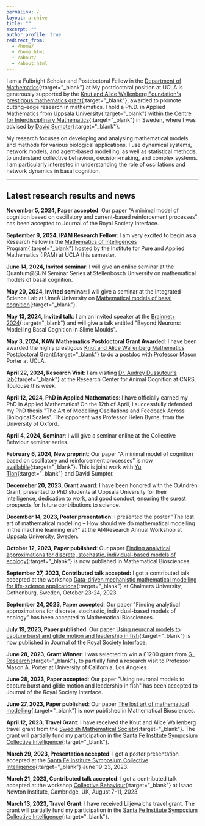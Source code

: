 ```yaml
---
permalink: /
layout: archive
title: ""
excerpt: ""
author_profile: true
redirect_from: 
  - /home/
  - /home.html
  - /about/
  - /about.html
---
```


I am a Fulbright Scholar and Postdoctoral Fellow in the [Department of Mathematics](https://ww3.math.ucla.edu/){:target="_blank"} at My postdoctoral position at UCLA is generously supported by the [Knut and Alice Wallenberg Foundation's prestigous mathematics grant](https://kaw.wallenberg.org/en/press/18-mathematicians-receive-research-funding){:target="_blank"}, awarded to promote cutting-edge research in mathematics. I hold a Ph.D. in Applied Mathematics from [Uppsala University](https://www.uu.se/en){:target="_blank"} within the [Centre for Interdisciplinary Mathematics](https://www.uu.se/en/department/mathematics/research/cim){:target="_blank"} in Sweden, where I was advised by [David Sumpter](https://www.katalog.uu.se/profile/?id=N7-525){:target="_blank"}.

My research focuses on developing and analysing mathematical models and methods for various biological applications. I use dynamical systems, network models, and agent-based modelling, as well as statistical methods, to understand collective behaviour, decision-making, and complex systems. I am particularly interested in understanding the role of oscillations and network dynamics in basal cognition.

---
## Latest research results and news

**November 5, 2024, Paper accepted**: Our paper "A minimal model of cognition based on oscillatory and current-based reinforcement processes" has been accepted to Journal of the Royal Society Interface. 

**September 9, 2024, IPAM Research Fellow**: I am very excited to begin as a Research Fellow in the [Mathematics of Intelligences Program](https://www.ipam.ucla.edu/programs/long-programs/mathematics-of-intelligences/){:target="_blank"} hosted by the Institute for Pure and Applied Mathematics (IPAM) at UCLA this semester.

**June 14, 2024, Invited seminar**:  I will give an online seminar at the Quantum@SUN Seminar Series at Stellenbosch University on mathematical models of basal cognition.

**May 20, 2024, Invited seminar**: I will give a seminar at the Integrated Science Lab at Umeå University on [Mathematical models of basal cognition](https://icelab.se/event/icelab-seminar-mathematical-models-of-basal-cognition/){:target="_blank"}. 

**May 13, 2024, Invited talk**: I am an invited speaker at the [Brainnet+ 2024](https://brainnet2024.carrd.co/){:target="_blank"} and will give a talk entitled "Beyond Neurons: Modelling Basal Cognition in Slime Moulds". 

**May 3, 2024, KAW Mathematics Postdoctoral Grant Awarded**: I have been awarded the highly prestigous [Knut and Alice Wallenberg Mathematics Postdoctoral Grant](https://kaw.wallenberg.org/en/press/18-mathematicians-receive-research-funding){:target="_blank"} to do a postdoc with Professor Mason Porter at UCLA. 

**April 22, 2024, Research Visit**: I am visiting [Dr. Audrey Dussutour's lab](http://dussutou.free.fr/){:target="_blank"} at the Research Center for Animal Cognition at CNRS, Toulouse this week. 

**April 12, 2024, PhD in Applied Mathematics**: I have officially earned my PhD in Applied Mathematics! On the 12th of April, I successfully defended my PhD thesis "The Art of Modelling Oscillations and Feedback Across Biological Scales". The opponent was Professor Helen Byrne, from the University of Oxford.

**April 4, 2024, Seminar**: I will give a seminar online at the Collective Behviour seminar series. 

**February 6, 2024, New preprint**: Our paper "A minimal model of cognition based on oscillatory and reinforcement processes" is now [availabile](https://arxiv.org/abs/2402.02520){:target="_blank"}. This is joint work with [Yu Tian](https://ytian.netlify.app/){:target="_blank"} and David Sumpter.


**Decemeber 20, 2023, Grant award**: I have been honored with the O.Andrén Grant, presented to PhD students at Uppsala University for their intelligence, dedication to work, and good conduct, ensuring the surest prospects for future contributions to science.

**December 14, 2023, Poster presentation**: I presented the poster "The lost art of mathematical modelling – How should we do mathematical modelling in the machine learning era?" at the AI4Research Annual Workshop at Uppsala University, Sweden.

**October 12, 2023, Paper published**: Our paper [Finding analytical approximations for discrete, stochastic, individual-based models of ecology](https://www.sciencedirect.com/science/article/pii/S0025556423001244){:target="_blank"} is now published in Mathematical Biosciences. 

**September 27, 2023, Contributed talk accepted:** I got a contributed talk accepted at the workshop [Data-driven mechanistic mathematical modelling for life-science applications](https://www.chalmers.se/en/current/calendar/mv-data-driven-mechanistic-mathematical-modelling-for-life-science-applications/){:target="_blank"} at Chalmers University, Gothenburg, Sweden, October 23-24, 2023. 


**September 24, 2023, Paper accepted**: Our paper "Finding analytical approximations for discrete, stochastic, individual-based models of ecology" has been accepted to Mathematical Biosciences. 

**July 19, 2023, Paper published**: Our paper  [Using neuronal models to capture burst and glide motion and leadership in fish](https://royalsocietypublishing.org/doi/10.1098/rsif.2023.0212#d1e3152){:target="_blank"} is now published in Journal of the Royal Society Interface. 

**June 28, 2023, Grant Winner**: I was selected to win a £1200 grant from [G-Research](https://www.gresearch.com/blog/article/g-research-june-2023-grant-winners/){:target="_blank"}, to partially fund a research visit to Professor Mason A. Porter at University of California, Los Angeles

**June 28, 2023, Paper accepted**: Our paper "Using neuronal models to capture burst and glide motion and leadership in fish" has been accepted to Journal of the Royal Society Interface. 

**June 27, 2023, Paper published**: Our paper [The lost art of mathematical modelling](https://doi.org/10.1016/j.mbs.2023.109033){:target="_blank"} is now published in Mathematical Biosciences. 

**April 12, 2023, Travel Grant**: I have received the Knut and Alice Wallenberg travel grant from the [Swedish Mathematical Society](https://www.swe-math-soc.se/){:target="_blank"}. The grant will partially fund my participation in the [Santa Fe Institute Symposium Collective Intelligence](https://santafe.edu/info/collective-intelligence-2023/about){:target="_blank"}.

**March 29, 2023, Presentation accepted**: I got a poster presentation accepted at the  [Santa Fe Institute Symposium Collective Intelligence](https://santafe.edu/info/collective-intelligence-2023/about){:target="_blank"} June 19-23, 2023. 

**March 21, 2023, Contributed talk accepted**: I got a contributed talk accepted at the workshop [Collective Behaviour](https://www.newton.ac.uk/event/mmvw02/){:target="_blank"} at Isaac Newton Institute, Cambridge, UK, August 7-11, 2023. 

**March 13, 2023, Travel Grant**: I have received Liljewalchs travel grant. The grant will partially fund my participation in the [Santa Fe Institute Symposium Collective Intelligence](https://santafe.edu/info/collective-intelligence-2023/about){:target="_blank"}.

